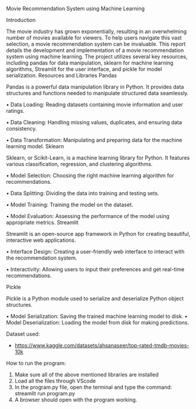 Movie Recommendation System using Machine Learning

Introduction

The movie industry has grown exponentially, resulting in an overwhelming number of movies available for viewers. To help users navigate this vast selection, a movie recommendation system can be invaluable. This report details the development and implementation of a movie recommendation system using machine learning. The project utilizes several key resources, including pandas for data manipulation, sklearn for machine learning algorithms, Streamlit for the user interface, and pickle for model serialization.
Resources and Libraries
Pandas

Pandas is a powerful data manipulation library in Python. It provides data structures and functions needed to manipulate structured data seamlessly.

•	Data Loading: Reading datasets containing movie information and user ratings.

•	Data Cleaning: Handling missing values, duplicates, and ensuring data consistency.

•	Data Transformation: Manipulating and preparing data for the machine learning model.
Sklearn

Sklearn, or Scikit-Learn, is a machine learning library for Python. It features various classification, regression, and clustering algorithms.


•	Model Selection: Choosing the right machine learning algorithm for recommendations.

•	Data Splitting: Dividing the data into training and testing sets.

•	Model Training: Training the model on the dataset.

•	Model Evaluation: Assessing the performance of the model using appropriate metrics.
Streamlit

Streamlit is an open-source app framework in Python for creating beautiful, interactive web applications.

•	Interface Design: Creating a user-friendly web interface to interact with the recommendation system.

•	Interactivity: Allowing users to input their preferences and get real-time recommendations.

Pickle

Pickle is a Python module used to serialize and deserialize Python object structures.

•	Model Serialization: Saving the trained machine learning model to disk.
•	Model Deserialization: Loading the model from disk for making predictions.

Dataset used:
- https://www.kaggle.com/datasets/ahsanaseer/top-rated-tmdb-movies-10k

How to run the program:
1. Make sure all of the above mentioned libraries are installed
2. Load all the files through VScode
3. In the program.py file, open the terminal and type the command: streamlit run program.py
4. A browser should open with the program working.
